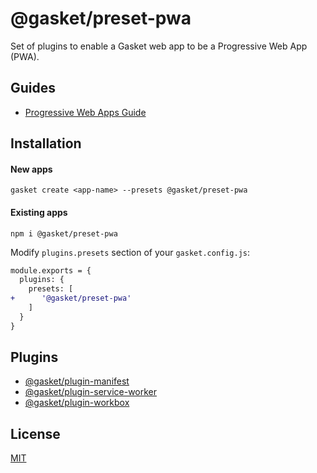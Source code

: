 # @gasket/preset-pwa

Set of plugins to enable a Gasket web app to be a Progressive Web App (PWA).

## Guides

- [Progressive Web Apps Guide]

## Installation

#### New apps

```
gasket create <app-name> --presets @gasket/preset-pwa
```

#### Existing apps

```
npm i @gasket/preset-pwa
```

Modify `plugins.presets` section of your `gasket.config.js`:

```diff
module.exports = {
  plugins: {
    presets: [
+      '@gasket/preset-pwa'
    ]
  }
}
```

## Plugins

- [@gasket/plugin-manifest](/packages/gasket-plugin-manifest/README.md)
- [@gasket/plugin-service-worker](/packages/gasket-plugin-service-worker/README.md)
- [@gasket/plugin-workbox](/packages/gasket-plugin-workbox/README.md)

## License

[MIT](./LICENSE.md)

<!-- LINKS -->

[Progressive Web Apps Guide]:./docs/pwa-support.md
